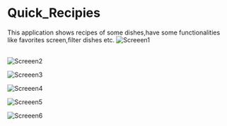 # Quick_Recipies
This application shows recipes of some dishes,have some functionalities like favorites screen,filter dishes etc.
![Screeen1](https://user-images.githubusercontent.com/86459712/144280665-bb6aa686-8752-47b4-95e5-e8477ae41f55.jpeg)
<br /><br />

![Screeen2](https://user-images.githubusercontent.com/86459712/144280713-8439c94b-b87a-4281-99d7-85a6bc011de7.jpeg)
<br />

![Screeen3](https://user-images.githubusercontent.com/86459712/144280743-46775b57-6d3c-4cc3-b592-d45f1ff05a63.jpeg)
<br />

![Screeen4](https://user-images.githubusercontent.com/86459712/144280806-40daae40-cc4f-4efa-8ed5-3f8f600da504.jpeg)
<br />

![Screeen5](https://user-images.githubusercontent.com/86459712/144280828-d28fbf2b-a522-460e-a8c2-4de79f12c7eb.jpeg)
<br />

![Screeen6](https://user-images.githubusercontent.com/86459712/144280873-2771d49e-1d3b-49af-bee3-37c6da270eb5.jpeg)


